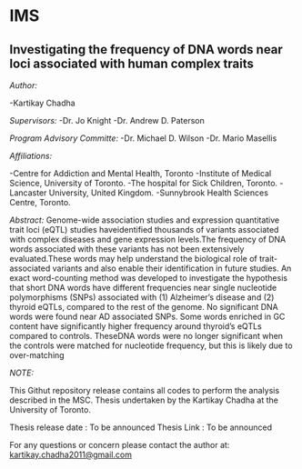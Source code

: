 # IMS
## Investigating the frequency of DNA words near loci associated with human complex traits

*Author:*

-Kartikay Chadha

*Supervisors:*
-Dr. Jo Knight
-Dr. Andrew D. Paterson

*Program Advisory Committe:*
-Dr. Michael D. Wilson
-Dr. Mario Masellis

*Affiliations:*

-Centre for Addiction and Mental Health, Toronto
-Institute of Medical Science, University of Toronto.
-The hospital for Sick Children, Toronto.
-Lancaster University, United Kingdom.
-Sunnybrook Health Sciences Centre, Toronto. 

*Abstract:*
Genome-wide association studies and expression quantitative trait loci (eQTL) studies haveidentified thousands of variants associated with complex diseases and gene expression levels.The frequency of DNA words associated with these variants has not been extensively evaluated.These words may help understand the biological role of trait-associated variants and also enable their identification in future studies.
An exact word-counting method was developed to investigate the hypothesis that short DNA
words have different frequencies near single nucleotide polymorphisms (SNPs) associated with (1) Alzheimer’s disease and (2) thyroid eQTLs, compared to the rest of the genome.
No significant DNA words were found near AD associated SNPs. Some words enriched in GC
content have significantly higher frequency around thyroid’s eQTLs compared to controls. TheseDNA words were no longer significant when the controls were matched for nucleotide
frequency, but this is likely due to over-matching


*NOTE:* 

This Githut repository release contains all codes to perform the analysis described in the MSC. Thesis undertaken by the Kartikay Chadha at the University of Toronto. 

Thesis release date : To be announced 
Thesis Link         : To be announced

For any questions or concern please contact the author at: kartikay.chadha2011@gmail.com 